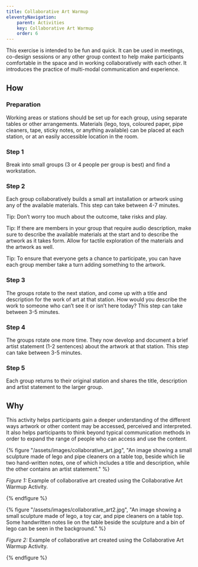 ```yaml
---
title: Collaborative Art Warmup
eleventyNavigation:
    parent: Activities
    key: Collaborative Art Warmup
    order: 6
---
```


This exercise is intended to be fun and quick. It can be used in meetings, co-design sessions or any other group context
to help make participants comfortable in the space and in working collaboratively with each other. It introduces the
practice of multi-modal communication and experience.

## How

### Preparation

Working areas or stations should be set up for each group, using separate tables or other arrangements. Materials (lego,
toys, coloured paper, pipe cleaners, tape, sticky notes, or anything available) can be placed at each station, or at an
easily accessible location in the room.

### Step 1

Break into small groups (3 or 4 people per group is best) and find a workstation.

### Step 2

Each group collaboratively builds a small art installation or artwork using any of the available materials. This step
can take between 4-7 minutes.  

Tip: Don’t worry too much about the outcome, take risks and play.  

Tip: If there are members in your group that require audio description, make sure to describe the available materials at
the start and to describe the artwork as it takes form. Allow for tactile exploration of the materials and the artwork
as well.  

Tip: To ensure that everyone gets a chance to participate, you can have each group member take a turn adding something
to the artwork.

### Step 3

The groups rotate to the next station, and come up with a title and description for the work of art at that station. How
would you describe the work to someone who can’t see it or isn’t here today? This step can take between 3-5 minutes.

### Step 4

The groups rotate one more time. They now develop and document a brief artist statement (1-2 sentences) about the
artwork at that station. This step can take between 3-5 minutes.

### Step 5

Each group returns to their original station and shares the title, description and artist statement to the larger group.

## Why

This activity helps participants gain a deeper understanding of the different ways artwork or other content may be
accessed, perceived and interpreted. It also helps participants to think beyond typical communication methods in order
to expand the range of people who can access and use the content.  

{% figure "/assets/images/collaborative_art.jpg", "An image showing a small sculpture made of lego and pipe cleaners on
a table top, beside which lie two hand-written notes, one of which includes a title and description, while the other
contains an artist statement." %}

*Figure 1:* Example of collaborative art created using the Collaborative Art Warmup Activity.

{% endfigure %}

{% figure "/assets/images/collaborative_art2.jpg", "An image showing a small sculpture made of lego, a toy car, and pipe
cleaners on a table top. Some handwritten notes lie on the table beside the sculpture and a bin of lego can be seen in
the background." %}

*Figure 2:* Example of collaborative art created using the Collaborative Art Warmup Activity.

{% endfigure %}
